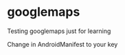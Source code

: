 # googlemaps

Testing googlemaps just for learning

Change in AndroidManifest to your key

<meta-data android:name="com.google.android.geo.API_KEY"
            android:value="YOUR_API_KEY"/>
